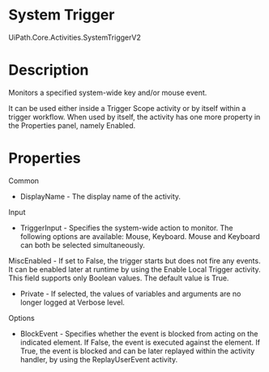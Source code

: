 ﻿# System Trigger

UiPath.Core.Activities.SystemTriggerV2

# Description

Monitors a specified system-wide key and/or mouse event.

It can be used either inside a Trigger Scope activity or by itself within
                a trigger workflow. When used by itself, the activity has one more property in the
                Properties panel, namely Enabled.

# Properties

Common

* DisplayName - The display name of the activity.

Input

* TriggerInput - Specifies the system-wide action to monitor. The following options are available: Mouse, Keyboard. Mouse and Keyboard can both be selected simultaneously.

MiscEnabled - If set to False, the trigger starts but does not
                        fire any events. It can be enabled later at runtime by using the Enable
                            Local Trigger activity. This field supports only Boolean
                        values. The default value is True.

* Private - If selected, the values of variables and arguments are no longer logged at Verbose level.

Options

* BlockEvent - Specifies whether the event is blocked from acting on the indicated element. If False, the event is executed against the element. If True, the event is blocked and can be later replayed within the activity handler, by using the ReplayUserEvent activity.
